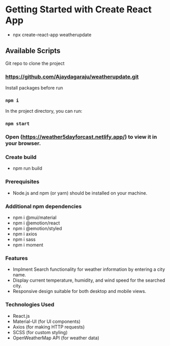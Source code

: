 # Getting Started with Create React App
- npx create-react-app weatherupdate

## Available Scripts

Git repo to clone the project
### https://github.com/Ajaydagaraju/weatherupdate.git

Install packages before run
###  `npm i`

In the project directory, you can run:

### `npm start`

### Open (https://weather5dayforcast.netlify.app/) to view it in your browser.

### Create build
- npm run build

### Prerequisites
- Node.js and npm (or yarn) should be installed on your machine.

### Additional npm dependencies
- npm i @mui/material 
- npm i @emotion/react 
- npm i @emotion/styled 
- npm i axios
- npm i sass
- npm i moment

### Features
- Implment Search functionality for weather information by entering a city name.
- Display current temperature, humidity, and wind speed for the searched city.
- Responsive design suitable for both desktop and mobile views.

### Technologies Used
- React.js
- Material-UI (for UI components)
- Axios (for making HTTP requests)
- SCSS (for custom styling)
- OpenWeatherMap API (for weather data)
